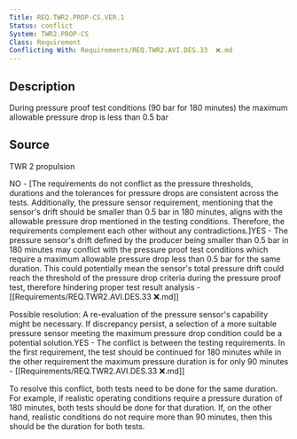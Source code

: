 ```yaml
---
Title: REQ.TWR2.PROP-CS.VER.1
Status: conflict
System: TWR2.PROP-CS
Class: Requirement
Conflicting With: Requirements/REQ.TWR2.AVI.DES.33  ❌.md
---
```


## Description

During pressure proof test conditions (90 bar for 180 minutes) the maximum allowable pressure drop is less than 0.5 bar

## Source

TWR 2 propulsion


NO - [The requirements do not conflict as the pressure thresholds, durations and the tolerances for pressure drops are consistent across the tests. Additionally, the pressure sensor requirement, mentioning that the sensor's drift should be smaller than 0.5 bar in 180 minutes, aligns with the allowable pressure drop mentioned in the testing conditions. Therefore, the requirements complement each other without any contradictions.]YES - The pressure sensor's drift defined by the producer being smaller than 0.5 bar in 180 minutes may conflict with the pressure proof test conditions which require a maximum allowable pressure drop less than 0.5 bar for the same duration. This could potentially mean the sensor's total pressure drift could reach the threshold of the pressure drop criteria during the pressure proof test, therefore hindering proper test result analysis - [[Requirements/REQ.TWR2.AVI.DES.33  ❌.md]]

Possible resolution: A re-evaluation of the pressure sensor's capability might be necessary. If discrepancy persist, a selection of a more suitable pressure sensor meeting the maximum pressure drop condition could be a potential solution.YES - The conflict is between the testing requirements. In the first requirement, the test should be continued for 180 minutes while in the other requirement the maximum pressure duration is for only 90 minutes - [[Requirements/REQ.TWR2.AVI.DES.33  ❌.md]]

To resolve this conflict, both tests need to be done for the same duration. For example, if realistic operating conditions require a pressure duration of 180 minutes, both tests should be done for that duration. If, on the other hand, realistic conditions do not require more than 90 minutes, then this should be the duration for both tests.